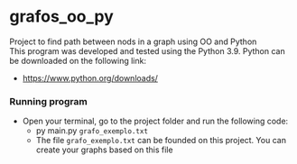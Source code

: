 # grafos_oo_py
Project to find path between nods in a graph using OO and Python<br/>
This program was developed and tested using the Python 3.9. Python can be downloaded on the following link:
- https://www.python.org/downloads/

### Running program

- Open your terminal, go to the project folder and run the following code:
    - py main.py `grafo_exemplo.txt`
    - The file `grafo_exemplo.txt` can be founded on this project. You can create your graphs based on this file
